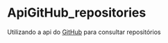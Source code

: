 # ApiGitHub_repositories
 
 Utilizando a api do <a href="https://api.github.com/search/repositories?">GitHub</a> para consultar repositórios
